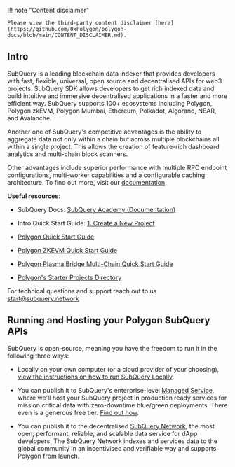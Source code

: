 !!! note "Content disclaimer"

    Please view the third-party content disclaimer [here](https://github.com/0xPolygon/polygon-docs/blob/main/CONTENT_DISCLAIMER.md).

## Intro

SubQuery is a leading blockchain data indexer that provides developers with fast, flexible, universal, open source and decentralised APIs for web3 projects. SubQuery SDK allows developers to get rich indexed data and build intuitive and immersive decentralised applications in a faster and more efficient way. SubQuery supports 100+ ecosystems including Polygon, Polygon zkEVM, Polygon Mumbai, Ethereum, Polkadot, Algorand, NEAR, and Avalanche.

Another one of SubQuery's competitive advantages is the ability to aggregate data not only within a chain but across multiple blockchains all within a single project. This allows the creation of feature-rich dashboard analytics and multi-chain block scanners.

Other advantages include superior performance with multiple RPC endpoint configurations, multi-worker capabilities and a configurable caching architecture. To find out more, visit our [documentation](https://academy.subquery/).

**Useful resources**:

- SubQuery Docs: [SubQuery Academy (Documentation)](https://academy.subquery.network/)

- Intro Quick Start Guide: [1. Create a New Project](https://academy.subquery.network/quickstart/quickstart.html)

- [Polygon Quick Start Guide](https://academy.subquery.network/quickstart/quickstart_chains/polygon.html)

- [Polygon ZKEVM Quick Start Guide](https://academy.subquery.network/quickstart/quickstart_chains/polygon-zkevm.html)

- [Polygon Plasma Bridge Multi-Chain Quick Start Guide](https://academy.subquery.network/quickstart/quickstart_multichain/polygon-plasma-bridge.html)

- [Polygon's Starter Projects Directory](https://github.com/subquery/ethereum-subql-starter/tree/main/Polygon)

For technical questions and support reach out to us start@subquery.network

## Running and Hosting your Polygon SubQuery APIs

SubQuery is open-source, meaning you have the freedom to run it in the following three ways:

- Locally on your own computer (or a cloud provider of your choosing), [view the instructions on how to run SubQuery Locally](https://academy.subquery.network/run_publish/run.html).

- You can publish it to SubQuery's enterprise-level [Managed Service](https://managedservice.subquery.network/), where we'll host your SubQuery project in production ready services for mission critical data with zero-downtime blue/green deployments. There even is a generous free tier. [Find out how](https://academy.subquery.network/run_publish/publish.html).

- You can publish it to the decentralised [SubQuery Network](https://subquery.network/network), the most open, performant, reliable, and scalable data service for dApp developers. The SubQuery Network indexes and services data to the global community in an incentivised and verifiable way and supports Polygon from launch.